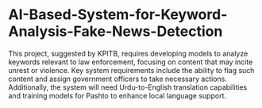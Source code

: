 # AI-Based-System-for-Keyword-Analysis-Fake-News-Detection

This project, suggested by KPITB, requires developing models to analyze keywords relevant to law enforcement, focusing on content that may incite unrest or violence. Key system requirements include the ability to flag such content and assign government officers to take necessary actions. Additionally, the system will need Urdu-to-English translation capabilities and training models for Pashto to enhance local language support.
